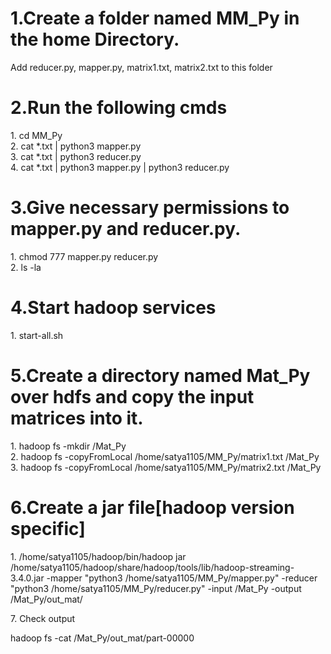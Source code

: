 <h1>1.Create a folder named MM_Py in the home Directory.</h1>
<p>Add reducer.py, mapper.py, matrix1.txt, matrix2.txt to this folder</p>
<h1>2.Run the following cmds</h1>
<p>1.  cd MM_Py<br>
   2.  cat *.txt | python3 mapper.py  <br>
   3.  cat *.txt | python3 reducer.py <br>
   4.  cat *.txt | python3 mapper.py | python3 reducer.py <br></p>
<h1>3.Give necessary permissions to mapper.py and reducer.py.</h1>
<p>1. chmod 777 mapper.py reducer.py <br>
   2. ls -la </p>
<h1>4.Start hadoop services </h1>
<p>1. start-all.sh</p>
<h1>5.Create a directory named Mat_Py over hdfs and copy the input matrices into it.</h1>
<p> 1. hadoop fs -mkdir /Mat_Py<br>
    2. hadoop fs -copyFromLocal /home/satya1105/MM_Py/matrix1.txt /Mat_Py<br>
    3. hadoop fs -copyFromLocal /home/satya1105/MM_Py/matrix2.txt /Mat_Py</p>
<h1>6.Create a jar file[hadoop version specific]</h1>
<p>1. /home/satya1105/hadoop/bin/hadoop jar /home/satya1105/hadoop/share/hadoop/tools/lib/hadoop-streaming-3.4.0.jar     -mapper "python3 /home/satya1105/MM_Py/mapper.py"     -reducer "python3 /home/satya1105/MM_Py/reducer.py"     -input /Mat_Py     -output /Mat_Py/out_mat/
 </p>
<h>7. Check output</h>
<p> hadoop fs -cat /Mat_Py/out_mat/part-00000</p>
